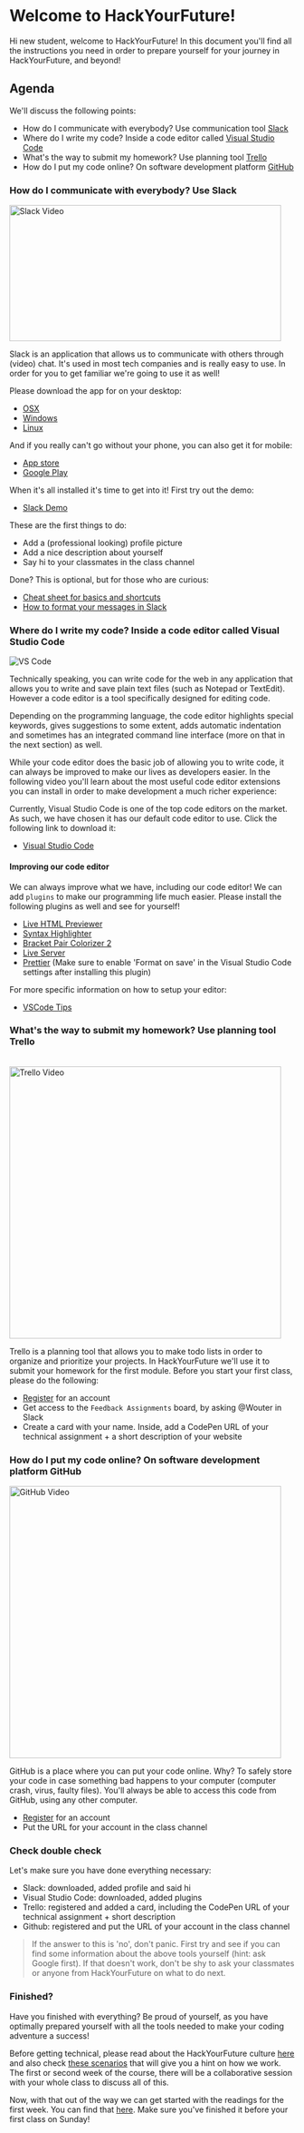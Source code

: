 # Welcome to HackYourFuture!

Hi new student, welcome to HackYourFuture! In this document you'll find all the instructions you need in order to prepare yourself for your journey in HackYourFuture, and beyond!

## Agenda

We'll discuss the following points:

-   How do I communicate with everybody? Use communication tool [Slack](https://www.slack.com)
-   Where do I write my code? Inside a code editor called [Visual Studio Code](https://code.visualstudio.com/)
-   What's the way to submit my homework? Use planning tool [Trello](https://trello.com/)
-   How do I put my code online? On software development platform [GitHub](https://www.github.com/)

### How do I communicate with everybody? Use Slack

<a href="http://www.youtube.com/watch?feature=player_embedded&v=EYqxQGmQkVw" target="_blank"><img src="https://slackhq.com/wp-content/uploads/2019/02/2019-02_Staff_Slack1_unfurl.png" width="480" height="240" alt="Slack Video" /></a>

Slack is an application that allows us to communicate with others through (video) chat. It's used in most tech companies and is really easy to use. In order for you to get familiar we're going to use it as well!

Please download the app for on your desktop:

-   [OSX](https://slack.com/downloads/osx)
-   [Windows](https://slack.com/downloads/windows)
-   [Linux](https://slack.com/downloads/linux)

And if you really can't go without your phone, you can also get it for mobile:

-   [App store](https://itunes.apple.com/nl/app/slack/id803453959?mt=12)
-   [Google Play](https://play.google.com/store/apps/details?id=com.Slack&hl=nl)

When it's all installed it's time to get into it! First try out the demo:

-   [Slack Demo](https://slackdemo.com/)

These are the first things to do:

-   Add a (professional looking) profile picture
-   Add a nice description about yourself
-   Say hi to your classmates in the class channel

Done? This is optional, but for those who are curious:

-   [Cheat sheet for basics and shortcuts](https://slack.com/intl/en-nl/help/articles/201374536-Slack-keyboard-shortcuts)
-   [How to format your messages in Slack](https://api.slack.com/reference/surfaces/formatting)

### Where do I write my code? Inside a code editor called Visual Studio Code

![VS Code](https://blog.launchdarkly.com/wp-content/uploads/2018/10/visualstudio_code-card.png)

Technically speaking, you can write code for the web in any application that allows you to write and save plain text files (such as Notepad or TextEdit). However a code editor is a tool specifically designed for editing code.

Depending on the programming language, the code editor highlights special keywords, gives suggestions to some extent, adds automatic indentation and sometimes has an integrated command line interface (more on that in the next section) as well.

While your code editor does the basic job of allowing you to write code, it can always be improved to make our lives as developers easier. In the following video you'll learn about the most useful code editor extensions you can install in order to make development a much richer experience:

Currently, Visual Studio Code is one of the top code editors on the market. As such, we have chosen it has our default code editor to use. Click the following link to download it:

-   [Visual Studio Code](https://code.visualstudio.com/)

#### Improving our code editor

We can always improve what we have, including our code editor! We can add `plugins` to make our programming life much easier. Please install the following plugins as well and see for yourself!

-   [Live HTML Previewer](https://marketplace.visualstudio.com/items?itemName=hdg.live-html-previewer)
-   [Syntax Highlighter](https://marketplace.visualstudio.com/items?itemName=evgeniypeshkov.syntax-highlighter)
-   [Bracket Pair Colorizer 2](https://marketplace.visualstudio.com/items?itemName=CoenraadS.bracket-pair-colorizer-2)
-   [Live Server](https://marketplace.visualstudio.com/items?itemName=ritwickdey.LiveServer)
-   [Prettier](https://marketplace.visualstudio.com/items?itemName=esbenp.prettier-vscode) (Make sure to enable 'Format on save' in the Visual Studio Code settings after installing this plugin)

For more specific information on how to setup your editor:

-   [VSCode Tips](https://github.com/HackYourFuture/fundamentals/tree/master/VSCodeTips)

### What's the way to submit my homework? Use planning tool Trello

<br/>
<a href="http://www.youtube.com/watch?feature=player_embedded&v=tVooja0Ta5I" target="_blank"><img src="https://developers.marketo.com/wp-content/uploads/2014/11/trello-logo-blue-1024x315.png" width="480" alt="Trello Video" /></a><br/>

Trello is a planning tool that allows you to make todo lists in order to organize and prioritize your projects. In HackYourFuture we'll use it to submit your homework for the first module. Before you start your first class, please do the following:

-   [Register](https://trello.com/signup) for an account
-   Get access to the `Feedback Assignments` board, by asking @Wouter in Slack
-   Create a card with your name. Inside, add a CodePen URL of your technical assignment + a short description of your website

### How do I put my code online? On software development platform GitHub

<a href="http://www.youtube.com/watch?feature=player_embedded&v=w3jLJU7DT5E" target="_blank"><img src="https://www.nieuws.social/strategie_nieuws/wp-content/uploadsnieuwssocial/2018/06/eult-42.jpg" width="480" alt="GitHub Video" /></a>

GitHub is a place where you can put your code online. Why? To safely store your code in case something bad happens to your computer (computer crash, virus, faulty files). You'll always be able to access this code from GitHub, using any other computer.

-   [Register](https://github.com/join) for an account
-   Put the URL for your account in the class channel

### Check double check

Let's make sure you have done everything necessary:

-   Slack: downloaded, added profile and said hi
-   Visual Studio Code: downloaded, added plugins
-   Trello: registered and added a card, including the CodePen URL of your technical assignment + short description
-   Github: registered and put the URL of your account in the class channel

> If the answer to this is 'no', don't panic. First try and see if you can find some information about the above tools yourself (hint: ask Google first). If that doesn't work, don't be shy to ask your classmates or anyone from HackYourFuture on what to do next.

### Finished?

Have you finished with everything? Be proud of yourself, as you have optimally prepared yourself with all the tools needed to make your coding adventure a success!

Before getting technical, please read about the HackYourFuture culture [here](https://github.com/HackYourFuture/culture) and also check [these scenarios](https://github.com/HackYourFuture/culture/blob/main/scenarios.md) that will give you a hint on how we work. The first or second week of the course, there will be a collaborative session with your whole class to discuss all of this.

Now, with that out of the way we can get started with the readings for the first week. You can find that [here](https://github.com/HackYourFuture/HTML-CSS/blob/master/Week1/README.md). Make sure you've finished it before your first class on Sunday!
